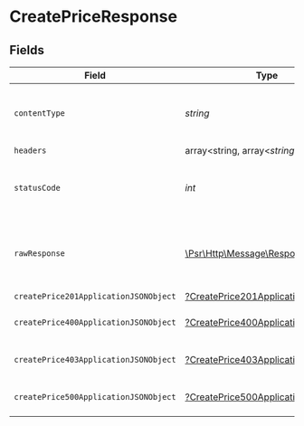 # CreatePriceResponse


## Fields

| Field                                                                                                        | Type                                                                                                         | Required                                                                                                     | Description                                                                                                  |
| ------------------------------------------------------------------------------------------------------------ | ------------------------------------------------------------------------------------------------------------ | ------------------------------------------------------------------------------------------------------------ | ------------------------------------------------------------------------------------------------------------ |
| `contentType`                                                                                                | *string*                                                                                                     | :heavy_check_mark:                                                                                           | HTTP response content type for this operation                                                                |
| `headers`                                                                                                    | array<string, array<*string*>>                                                                               | :heavy_minus_sign:                                                                                           | N/A                                                                                                          |
| `statusCode`                                                                                                 | *int*                                                                                                        | :heavy_check_mark:                                                                                           | HTTP response status code for this operation                                                                 |
| `rawResponse`                                                                                                | [\Psr\Http\Message\ResponseInterface](https://www.php-fig.org/psr/psr-7/#33-psrhttpmessageresponseinterface) | :heavy_minus_sign:                                                                                           | Raw HTTP response; suitable for custom response parsing                                                      |
| `createPrice201ApplicationJSONObject`                                                                        | [?CreatePrice201ApplicationJSON](../../models/operations/CreatePrice201ApplicationJSON.md)                   | :heavy_minus_sign:                                                                                           | Created                                                                                                      |
| `createPrice400ApplicationJSONObject`                                                                        | [?CreatePrice400ApplicationJSON](../../models/operations/CreatePrice400ApplicationJSON.md)                   | :heavy_minus_sign:                                                                                           | General error response                                                                                       |
| `createPrice403ApplicationJSONObject`                                                                        | [?CreatePrice403ApplicationJSON](../../models/operations/CreatePrice403ApplicationJSON.md)                   | :heavy_minus_sign:                                                                                           | General error response                                                                                       |
| `createPrice500ApplicationJSONObject`                                                                        | [?CreatePrice500ApplicationJSON](../../models/operations/CreatePrice500ApplicationJSON.md)                   | :heavy_minus_sign:                                                                                           | General error response                                                                                       |